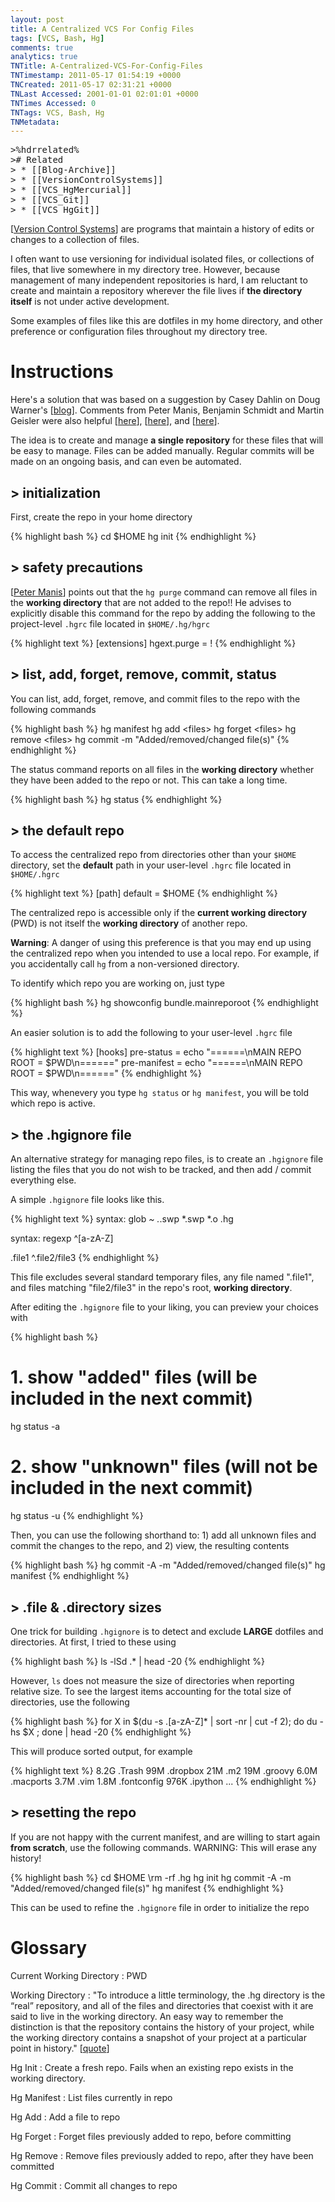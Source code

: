 ```yaml
---
layout: post
title: A Centralized VCS For Config Files
tags: [VCS, Bash, Hg]
comments: true
analytics: true
TNTitle: A-Centralized-VCS-For-Config-Files
TNTimestamp: 2011-05-17 01:54:19 +0000
TNCreated: 2011-05-17 02:31:21 +0000
TNLast Accessed: 2001-01-01 02:01:01 +0000
TNTimes Accessed: 0
TNTags: VCS, Bash, Hg
TNMetadata:
---
```



<pre class="action ideaaction">
>%hdrrelated%
># Related
> * [[Blog-Archive]]
> * [[VersionControlSystems]]
> * [[VCS_HgMercurial]]
> * [[VCS_Git]]
> * [[VCS_HgGit]]
</pre>

<!--
# A Centralized Version Control Repository For Isolated Configuration Files, Dot Files, Preferences, Etc.
-->

[[Version Control Systems]] are programs that maintain a history of edits or changes to a collection of files.

I often want to use versioning for individual isolated files, or collections of files, that live somewhere in my directory tree.  However, because management of many independent repositories is hard, I am reluctant to create and maintain a repository wherever the file lives if __the directory itself__ is not under active development.

Some examples of files like this are dotfiles in my home directory, and other preference or configuration files throughout my directory tree.

# Instructions

Here's a solution that was based on a suggestion by Casey Dahlin on Doug Warner's [[blog][Doug Warner]].   Comments from Peter Manis, Benjamin Schmidt and Martin Geisler were also helpful [[here][Peter Manis]], [[here][How do I find the largest filesdirectories]], and [[here][Mercurial]].

The idea is to create and manage __a single repository__ for these files that will be easy to manage.  Files can be added manually.  Regular commits will be made on an ongoing basis, and can even be automated.

## > initialization

First, create the repo in your home directory

{% highlight bash %}
  cd $HOME
  hg init
{% endhighlight %}

## > safety precautions

[[Peter Manis]] points out that the `hg purge` command can remove all files in the __working directory__ that are not added to the repo!!  He advises to explicitly disable this command for the repo by adding the following to the project-level `.hgrc` file located in `$HOME/.hg/hgrc`

{% highlight text %}
  [extensions]
  hgext.purge = !
{% endhighlight %}

## > list, add, forget, remove, commit, status

You can list, add, forget, remove, and commit files to the repo with the following commands

{% highlight bash %}
  hg manifest
  hg add &lt;files&gt;
  hg forget &lt;files&gt;
  hg remove &lt;files&gt;
  hg commit -m "Added/removed/changed file(s)"
{% endhighlight %}

The status command reports on all files in the __working directory__ whether they have been added to the repo or not.  This can take a long time.

{% highlight bash %}
  hg status
{% endhighlight %}

## > the default repo

To access the centralized repo from directories other than your `$HOME` directory, set the __default__ path in your user-level `.hgrc` file located in `$HOME/.hgrc`

{% highlight text %}
  [path]
  default = $HOME
{% endhighlight %}

The centralized repo is accessible only if the __current working directory__ (PWD) is not itself the __working directory__ of another repo.

__Warning__: A danger of using this preference is that you may end up using the centralized repo when you intended to use a local repo.  For example, if you accidentally call `hg` from a non-versioned directory.

To identify which repo you are working on, just type

{% highlight bash %}
hg showconfig bundle.mainreporoot
{% endhighlight %}

An easier solution is to add the following to your user-level `.hgrc` file

{% highlight text %}
  [hooks]
  pre-status = echo "======\nMAIN REPO ROOT = $PWD\n======"
  pre-manifest = echo "======\nMAIN REPO ROOT = $PWD\n======"
{% endhighlight %}

This way, whenevery you type `hg status` or `hg manifest`, you will be told which repo is active.


## > the .hgignore file

An alternative strategy for managing repo files, is to create an `.hgignore` file listing the files that you do not wish to be tracked, and then add / commit everything else.

A simple `.hgignore` file looks like this.

{% highlight text %}
  syntax: glob
  *~
  .*.swp
  *.swp
  *.o
  .hg

  syntax: regexp
  ^[a-zA-Z]

  .file1
  ^\.file2\/file3
{% endhighlight %}

This file excludes several standard temporary files, any file named ".file1", and files matching "file2/file3" in the repo's root, __working directory__.

After editing the `.hgignore` file to your liking, you can preview your choices with

{% highlight bash %}
# 1. show "added" files (will be included in the next commit)
hg status -a
# 2. show "unknown" files (will not be included in the next commit)
hg status -u
{% endhighlight %}

Then, you can use the following shorthand to: 1) add all unknown files and commit the changes to the repo, and 2) view, the resulting contents

{% highlight bash %}
hg commit -A -m "Added/removed/changed file(s)"
hg manifest
{% endhighlight %}

## > .file & .directory sizes

One trick for building `.hgignore` is to detect and exclude __LARGE__ dotfiles and directories.  At first, I tried to these using

{% highlight bash %}
ls -lSd .* | head -20
{% endhighlight %}

However, `ls` does not measure the size of directories when reporting relative size.  To see the largest items accounting for the total size of directories,
use the following

{% highlight bash %}
for X in $(du -s .[a-zA-Z]* | sort -nr | cut -f 2); do du -hs $X ; done | head -20
{% endhighlight %}

This will produce sorted output, for example

{% highlight text %}
  8.2G  .Trash
   99M  .dropbox
   21M  .m2
   19M  .groovy
  6.0M  .macports
  3.7M  .vim
  1.8M  .fontconfig
  976K  .ipython
  ...
{% endhighlight %}

## > resetting the repo

If you are not happy with the current manifest, and are willing to start again __from scratch__, use the following commands.  WARNING: This will erase any history!

{% highlight bash %}
  cd $HOME
  \rm -rf .hg
  hg init
  hg commit -A -m "Added/removed/changed file(s)"
  hg manifest
{% endhighlight %}

This can be used to refine the `.hgignore` file in order to initialize the repo


# Glossary

Current Working Directory
: PWD

Working Directory
: "To introduce a little terminology, the .hg directory is the “real” repository, and all of the files and directories that coexist with it are said to live in the working directory. An easy way to remember the distinction is that the repository contains the history of your project, while the working directory contains a snapshot of your project at a particular point in history." [[quote][a-tour-of-mercurial-the-basics]]

Hg Init
: Create a fresh repo.  Fails when an existing repo exists in the working directory.

Hg Manifest
: List files currently in repo

Hg Add
: Add a file to repo

Hg Forget
: Forget files previously added to repo, before committing

Hg Remove
: Remove files previously added to repo, after they have been committed

Hg Commit
: Commit all changes to repo


[Version Control Systems]: http://en.wikipedia.org/wiki/Revision_control
[Doug Warner]: http://doug.warner.fm/d//blog/2008/07/Version-controlling-my-home-dir
[Peter Manis]: http://pyverted.com/version-control/using-mercurial-on-your-home-directory/2009/08/
[How do I find the largest filesdirectories]: http://www.cyberciti.biz/faq/how-do-i-find-the-largest-filesdirectories-on-a-linuxunixbsd-filesystem/
[Mercurial]: http://mercurial.selenic.com/wiki/TipsAndTricks
[a-tour-of-mercurial-the-basics]: http://hgbook.red-bean.com/read/a-tour-of-mercurial-the-basics.html



